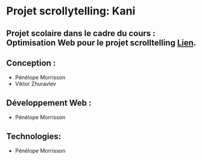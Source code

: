 # Projet scrollytelling: Kani

## Projet scolaire dans le cadre du cours : Optimisation Web pour le projet scrolltelling [Lien](https://tim-montmorency.com/timdoc/582-424MO/projet-scrollytelling/ "titre de lien optionnel").

## Conception :
- Pénélope Morrisson
- Viktor Zhuravlev 

## Développement Web :
- Pénélope Morrisson

## Technologies:
- Pénélope Morrisson

